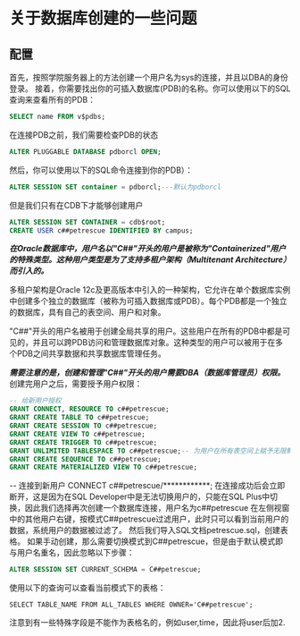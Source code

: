 # 关于数据库创建的一些问题
## 配置
  首先，按照学院服务器上的方法创建一个用户名为sys的连接，并且以DBA的身份登录。
  接着，你需要找出你的可插入数据库(PDB)的名称。你可以使用以下的SQL查询来查看所有的PDB：
```sql
SELECT name FROM v$pdbs;
```
在连接PDB之前，我们需要检查PDB的状态
```sql
ALTER PLUGGABLE DATABASE pdborcl OPEN;
```
然后，你可以使用以下的SQL命令连接到你的PDB）：
```sql
ALTER SESSION SET container = pdborcl;---默认为pdborcl
```
但是我们只有在CDB下才能够创建用户
```sql
ALTER SESSION SET CONTAINER = cdb$root;
CREATE USER c##petrescue IDENTIFIED BY campus;
```
***在Oracle数据库中，用户名以"C##"开头的用户是被称为"Containerized"用户的特殊类型。这种用户类型是为了支持多租户架构（Multitenant Architecture）而引入的。***

多租户架构是Oracle 12c及更高版本中引入的一种架构，它允许在单个数据库实例中创建多个独立的数据库（被称为可插入数据库或PDB）。每个PDB都是一个独立的数据库，具有自己的表空间、用户和对象。

"C##"开头的用户名被用于创建全局共享的用户。这些用户在所有的PDB中都是可见的，并且可以跨PDB访问和管理数据库对象。这种类型的用户可以被用于在多个PDB之间共享数据和共享数据库管理任务。

***需要注意的是，创建和管理"C##"开头的用户需要DBA（数据库管理员）权限。***
创建完用户之后，需要授予用户权限：
```sql
-- 给新用户授权
GRANT CONNECT, RESOURCE TO c##petrescue;
GRANT CREATE TABLE TO c##petrescue;
GRANT CREATE SESSION TO c##petrescue;
GRANT CREATE VIEW TO c##petrescue;
GRANT CREATE TRIGGER TO c##petrescue;
GRANT UNLIMITED TABLESPACE TO c##petrescue;-- 为用户在所有表空间上赋予无限制的配额
GRANT CREATE SEQUENCE TO c##petrescue;
GRANT CREATE MATERIALIZED VIEW TO c##petrescue;
```
-- 连接到新用户
CONNECT c##petrescue/************;
在连接成功后会立即断开，这是因为在SQL Developer中是无法切换用户的，只能在SQL Plus中切换，因此我们选择再次创建一个数据库连接，用户名为c##petrescue
在左侧视窗中的其他用户右键，按模式C##petrescue过滤用户，此时只可以看到当前用户的数据，系统用户的数据被过滤了。
然后我们导入SQL文档petrescue.sql，创建表格。
如果手动创建，那么需要切换模式到C##petrescue，但是由于默认模式即与用户名重名，因此忽略以下步骤：
```sql
ALTER SESSION SET CURRENT_SCHEMA = C##petrescue;
```
使用以下的查询可以查看当前模式下的表格：
```
SELECT TABLE_NAME FROM ALL_TABLES WHERE OWNER='C##petrescue';
```
注意到有一些特殊字段是不能作为表格名的，例如user,time，因此将user后加2.





